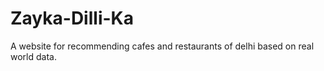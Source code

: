 # Zayka-Dilli-Ka
A website for recommending cafes and restaurants of delhi based on real world data.
